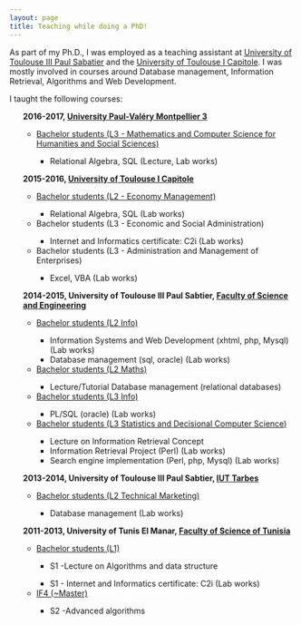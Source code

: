 ```yaml
---
layout: page
title: Teaching while doing a PhD!
---
```


As part of my Ph.D., I was employed as a teaching assistant at [University of Toulouse III Paul Sabatier](http://www.univ-tlse3.fr/) and the [University of Toulouse I Capitole](www.ut-capitole.fr). I was mostly involved in courses around Database management, Information Retrieval, Algorithms and Web Development. 

I taught the following courses:

<ul> <b>2016-2017, <a href ="http://www.univ-montp3.fr">University Paul-Valéry Montpellier 3 </a> </b>
	<ul> 
		<li><a href="http://ufr6.univ-montp3.fr/index.php/licences/94-categorie-licences-miashs" title="L3 miashs">Bachelor students (L3 - Mathematics and Computer Science for Humanities and Social Sciences)</a></li>
		<ul> <li> Relational Algebra, SQL (Lecture, Lab works) </li> </ul> 
	</ul>
</ul>

<ul> <b> 2015-2016, <a href="http://www.ut-capitole.fr">University of Toulouse I Capitole</a> </b>	
	<ul> 
		<li><a href="http://www.ut-capitole.fr/formations/nos-diplomes/licences/licence-l1-l2-mention-economie-parcours-economie-et-gestion-310345.kjsp" title="L2 Eco Management">Bachelor students (L2 - Economy Management)</a></li>
			<ul> <li> Relational Algebra, SQL (Lab works) </li>  </ul> 
		<li>Bachelor students (L3 - Economic and Social Administration)</li>
			<ul> <li> Internet and Informatics certificate: C2i (Lab works) </li> </ul> 
				<li>Bachelor students (L3 - Administration and Management of Enterprises)</li>
			<ul> <li> Excel, VBA (Lab works) </li>  </ul> 
	</ul>
</ul>

<ul> <b>2014-2015, University of Toulouse III Paul Sabtier, <a href ="http://www.licinfo.ups-tlse.fr">Faculty of Science and Engineering</a></b>
	<ul>
		<li><a href="http://licinfo.deptinfo.fr/" title="L2 Info">Bachelor students (L2 Info)</a></li>
			<ul> 
				<li> Information Systems and Web Development (xhtml, php, Mysql) (Lab works) </li> 
				<li>  Database management (sql, oracle) (Lab works) </li>
			</ul> 
				<li><a href="http://www.math.univ-toulouse.fr/l21/index.php" title="L2 Math"> Bachelor students (L2 Maths)</a></li>
			<ul> <li> Lecture/Tutorial Database management (relational databases) </li></ul> 
			<li><a href="http://www.licinfo.ups-tlse.fr" title="Computer Science Programme">Bachelor students (L3 Info)</a></li>
			<ul clas="level3">
				<li> PL/SQL (oracle) (Lab works)</li>
			</ul>
			<li><a href="http://www.iupsid.ups-tlse.fr" title="Statistics and Decisional Computer Science">Bachelor students (L3 Statistics and Decisional Computer Science)</a></li>
			<ul clas="level3">
				<li>Lecture on Information Retrieval Concept</li>
				<li>Information Retrieval Project (Perl) (Lab works) </li>
				<li>Search engine implementation (Perl, php, Mysql) (Lab works) </li>
			</ul>
	</ul>
</ul>

<ul> <b>2013-2014, University of Toulouse III Paul Sabtier, <a href="http://tc.iut-tarbes.fr/index.php">IUT Tarbes</a> </b>
	<ul> 
		<li><a href="http://tc.iut-tarbes.fr/index.php" title="L2 tc">Bachelor students (L2 Technical Marketing)</a></li>
		<ul> <li>  Database management (Lab works) </li></ul> 
	</ul>
</ul>

<ul> <b>2011-2013, University of Tunis El Manar, <a href = "http://www.fst.rnu.tn/">Faculty of Science of Tunisia </a></b>
<ul> 
	<li><a href="http://www.fst.rnu.tn/fr/" title="L2 Math">Bachelor students (L1)</a></li>
	<ul> <li> S1 -Lecture on Algorithms and data structure </li></ul> 
	<ul> <li> S1 - Internet and Informatics certificate: C2i (Lab works) </li></ul> 
	<li><a href="http://www.fst.rnu.tn/fr/" title="L2 Math">IF4 (~Master) </a></li>								
	<ul> <li> S2 -Advanced algorithms </li></ul> 
</ul>
</ul>
